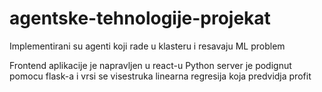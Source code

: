 # agentske-tehnologije-projekat

Implementirani su agenti koji rade u klasteru i resavaju ML problem

Frontend aplikacije je napravljen u react-u
Python server je podignut pomocu flask-a i vrsi se visestruka linearna regresija koja predvidja profit

